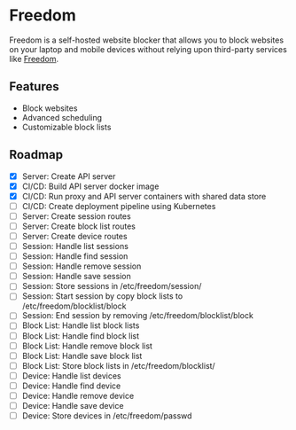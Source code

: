 # Freedom

Freedom is a self-hosted website blocker that allows you to block websites on your laptop and mobile devices without relying upon
third-party services like [Freedom](https://freedom.to/).

## Features

* Block websites
* Advanced scheduling
* Customizable block lists

## Roadmap

* [X] Server: Create API server
* [X] CI/CD: Build API server docker image
* [X] CI/CD: Run proxy and API server containers with shared data store
* [ ] CI/CD: Create deployment pipeline using Kubernetes
* [ ] Server: Create session routes
* [ ] Server: Create block list routes
* [ ] Server: Create device routes
* [ ] Session: Handle list sessions
* [ ] Session: Handle find session
* [ ] Session: Handle remove session
* [ ] Session: Handle save session
* [ ] Session: Store sessions in /etc/freedom/session/
* [ ] Session: Start session by copy block lists to /etc/freedom/blocklist/block
* [ ] Session: End session by removing /etc/freedom/blocklist/block
* [ ] Block List: Handle list block lists
* [ ] Block List: Handle find block list
* [ ] Block List: Handle remove block list
* [ ] Block List: Handle save block list
* [ ] Block List: Store block lists in /etc/freedom/blocklist/
* [ ] Device: Handle list devices
* [ ] Device: Handle find device
* [ ] Device: Handle remove device
* [ ] Device: Handle save device
* [ ] Device: Store devices in /etc/freedom/passwd
